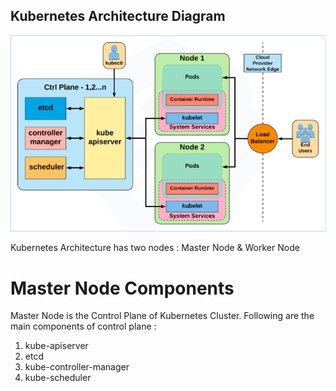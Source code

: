 ## Kubernetes Architecture Diagram

![alt text](https://github.com/Shwetanshu/Kubernetes-example/blob/master/Architecture/Architecture_Diagram.png)

Kubernetes Architecture has two nodes : Master Node & Worker Node

# Master Node Components

Master Node is the Control Plane of Kubernetes Cluster. Following are the main components of control plane :

1. kube-apiserver
2. etcd
3. kube-controller-manager
4. kube-scheduler